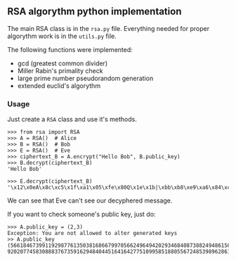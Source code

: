 ## RSA algorythm python implementation
The main RSA class is in the `rsa.py` file. Everything needed for proper algorythm work is in the `utils.py` file.  

The following functions were implemented:
-    gcd (greatest common divider)
-    Miller Rabin's primality check
-    large prime number pseudorandom generation
-    extended euclid's algorythm

### Usage

Just create a `RSA` class and use it's methods.

    >>> from rsa import RSA
    >>> A = RSA()  # Alice
    >>> B = RSA()  # Bob
    >>> E = RSA()  # Eve
    >>> ciphertext_B = A.encrypt("Hello Bob", B.public_key)
    >>> B.decrypt(ciphertext_B) 
    'Hello Bob'

    >>> E.decrypt(ciphertext_B)
    '\x12\x0eA\x8c\xc5\x1f\xa1\x05\xfe\x80Q\x1e\x1b|\xbb\xb8\xe9\xa6\x84\xc1\xda\x8b:XC\xed\x91\xb8\x12q\x11\xd9'
    
We can see that Eve can't see our decyphered message.

If you want to check someone's public key, just do:

    >>> A.public_key = (2,3)
    Exception: You are not allowed to alter generated keys
    >> A.public_key
    (56618467399119298776135038168667997056624964942029346840873882494861567586229L, 92020774583088837673591629484044516416427751099585188055672485398962861161269L)

